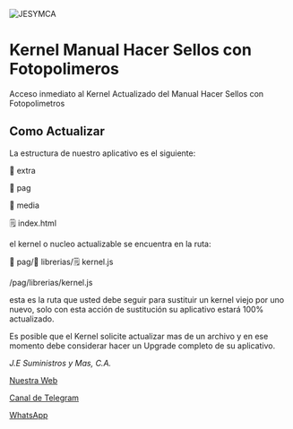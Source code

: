 ![JESYMCA](https://i.imgur.com/98F3SUI.png)

# Kernel Manual Hacer Sellos con Fotopolimeros

Acceso inmediato al Kernel Actualizado del Manual Hacer Sellos con Fotopolimetros

## Como Actualizar

La estructura de nuestro aplicativo es el siguiente:

:file_folder: extra

:file_folder: pag

:file_folder: media

:spiral_notepad: index.html


el kernel o nucleo actualizable se encuentra en la ruta:

:file_folder: pag/:file_folder: librerias/:spiral_notepad: kernel.js

/pag/librerias/kernel.js

esta es la ruta que usted debe seguir para sustituir un kernel viejo por uno nuevo, solo con esta acción de sustitución su aplicativo estará 100% actualizado.

Es posible que el Kernel solicite actualizar mas de un archivo y en ese momento debe considerar hacer un Upgrade completo de su aplicativo.


_J.E Suministros y Mas, C.A._

[Nuestra Web](http://www.jesuministrosymas.com.ve/)

[Canal de Telegram](https://t.me/Jesymca)

[WhatsApp](http://bit.ly/GitHub_General)
